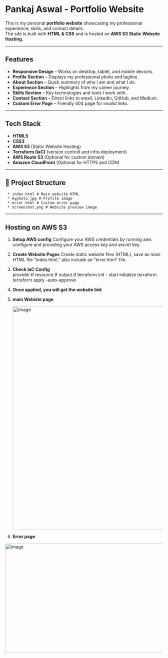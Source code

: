 # Pankaj Aswal - Portfolio Website

This is my personal **portfolio website** showcasing my professional experience, skills, and contact details.  
The site is built with **HTML & CSS** and is hosted on **AWS S3 Static Website Hosting**.

---

##  Features
- **Responsive Design** – Works on desktop, tablet, and mobile devices.
- **Profile Section** – Displays my professional photo and tagline.
- **About Section** – Quick summary of who I am and what I do.
- **Experience Section** – Highlights from my career journey.
- **Skills Section** – Key technologies and tools I work with.
- **Contact Section** – Direct links to email, LinkedIn, GitHub, and Medium.
- **Custom Error Page** – Friendly 404 page for invalid links.




---

##  Tech Stack
- **HTML5**
- **CSS3**
- **AWS S3** (Static Website Hosting)
- **Terraform (IaC)** (version controll and infra deployment)
- **AWS Route 53** (Optional for custom domain)
- **Amazon CloudFront** (Optional for HTTPS and CDN)


---

## 📂 Project Structure


     * index.html # Main website HTML
     * myphoto.jpg # Profile image
     * error.html # Custom error page
     * screenshot.png # Website preview image



---

##  Hosting on AWS S3

1. **Setup AWS config**
     Configure your AWS credentials by running aws configure and providing your AWS access key and secret key.
   
2. **Create Website Pages**
     Create static website files (HTML), save as main HTML file "index.html," also include an "error.html" file.

3. **Check IaC Config**  
     provider.tf
     resource.tf
     output.tf
     terraform init - start initialize terraform
     terraform apply -auto-approve

4. **Once applied, you will get the website link**



5. **main Webiste page**

   <img width="854" height="714" alt="image" src="https://github.com/user-attachments/assets/085c9a18-596c-41a9-a48f-f9a2f5693e70" />


6. **Error page**
   
  <img width="986" height="350" alt="image" src="https://github.com/user-attachments/assets/ec34ed4b-7f04-4892-ad89-871b1e401105" />


